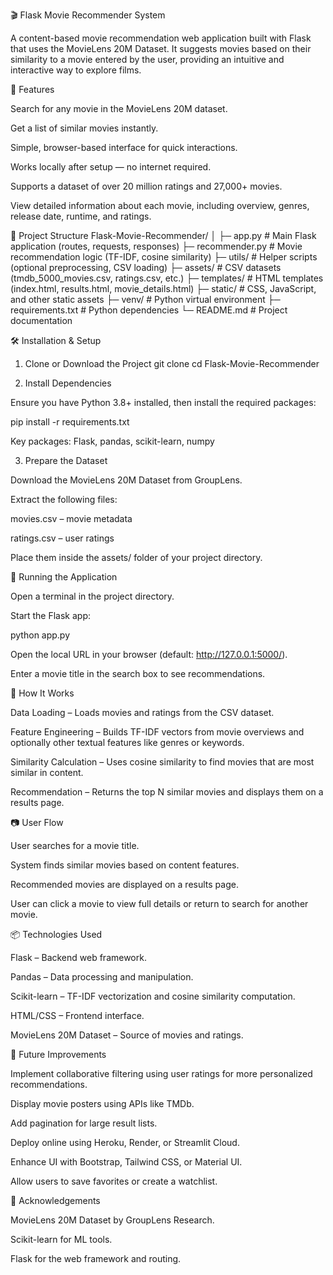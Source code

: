 🎬 Flask Movie Recommender System

A content-based movie recommendation web application built with Flask that uses the MovieLens 20M Dataset.
It suggests movies based on their similarity to a movie entered by the user, providing an intuitive and interactive way to explore films.

📌 Features

Search for any movie in the MovieLens 20M dataset.

Get a list of similar movies instantly.

Simple, browser-based interface for quick interactions.

Works locally after setup — no internet required.

Supports a dataset of over 20 million ratings and 27,000+ movies.

View detailed information about each movie, including overview, genres, release date, runtime, and ratings.

📂 Project Structure
Flask-Movie-Recommender/
│
├─ app.py                  # Main Flask application (routes, requests, responses)
├─ recommender.py          # Movie recommendation logic (TF-IDF, cosine similarity)
├─ utils/                  # Helper scripts (optional preprocessing, CSV loading)
├─ assets/                 # CSV datasets (tmdb_5000_movies.csv, ratings.csv, etc.)
├─ templates/              # HTML templates (index.html, results.html, movie_details.html)
├─ static/                 # CSS, JavaScript, and other static assets
├─ venv/                   # Python virtual environment
├─ requirements.txt        # Python dependencies
└─ README.md               # Project documentation

🛠 Installation & Setup
1. Clone or Download the Project
git clone <your-repo-url>
cd Flask-Movie-Recommender

2. Install Dependencies

Ensure you have Python 3.8+ installed, then install the required packages:

pip install -r requirements.txt


Key packages: Flask, pandas, scikit-learn, numpy

3. Prepare the Dataset

Download the MovieLens 20M Dataset from GroupLens.

Extract the following files:

movies.csv – movie metadata

ratings.csv – user ratings

Place them inside the assets/ folder of your project directory.

🚀 Running the Application

Open a terminal in the project directory.

Start the Flask app:

python app.py


Open the local URL in your browser (default: http://127.0.0.1:5000/).

Enter a movie title in the search box to see recommendations.

🧠 How It Works

Data Loading – Loads movies and ratings from the CSV dataset.

Feature Engineering – Builds TF-IDF vectors from movie overviews and optionally other textual features like genres or keywords.

Similarity Calculation – Uses cosine similarity to find movies that are most similar in content.

Recommendation – Returns the top N similar movies and displays them on a results page.

📷 User Flow

User searches for a movie title.

System finds similar movies based on content features.

Recommended movies are displayed on a results page.

User can click a movie to view full details or return to search for another movie.

📦 Technologies Used

Flask – Backend web framework.

Pandas – Data processing and manipulation.

Scikit-learn – TF-IDF vectorization and cosine similarity computation.

HTML/CSS – Frontend interface.

MovieLens 20M Dataset – Source of movies and ratings.

🔮 Future Improvements

Implement collaborative filtering using user ratings for more personalized recommendations.

Display movie posters using APIs like TMDb.

Add pagination for large result lists.

Deploy online using Heroku, Render, or Streamlit Cloud.

Enhance UI with Bootstrap, Tailwind CSS, or Material UI.

Allow users to save favorites or create a watchlist.

🙌 Acknowledgements

MovieLens 20M Dataset by GroupLens Research.

Scikit-learn for ML tools.

Flask for the web framework and routing.